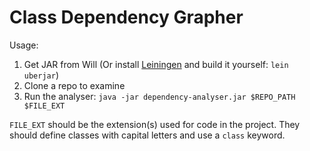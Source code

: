 # Class Dependency Grapher

Usage:

1. Get JAR from Will (Or install [Leiningen](https://leiningen.org/) and build it yourself: `lein uberjar`)
2. Clone a repo to examine
3. Run the analyser: `java -jar dependency-analyser.jar $REPO_PATH $FILE_EXT`

`FILE_EXT` should be the extension(s) used for code in the project. They should define classes with capital letters and use a `class` keyword.
